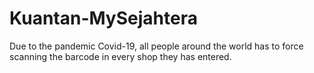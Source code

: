# Kuantan-MySejahtera
Due to the pandemic Covid-19, all people around the world has to force scanning the barcode in every shop they has entered.
